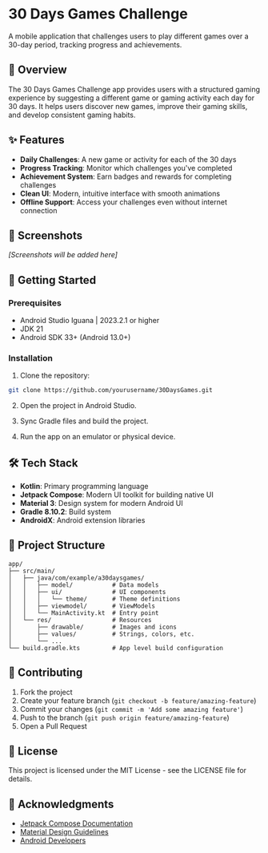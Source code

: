 # 30 Days Games Challenge

A mobile application that challenges users to play different games over a 30-day period, tracking progress and achievements.

## 📱 Overview

The 30 Days Games Challenge app provides users with a structured gaming experience by suggesting a different game or gaming activity each day for 30 days. It helps users discover new games, improve their gaming skills, and develop consistent gaming habits.

## ✨ Features

- **Daily Challenges**: A new game or activity for each of the 30 days
- **Progress Tracking**: Monitor which challenges you've completed
- **Achievement System**: Earn badges and rewards for completing challenges
- **Clean UI**: Modern, intuitive interface with smooth animations
- **Offline Support**: Access your challenges even without internet connection

## 📸 Screenshots

_[Screenshots will be added here]_

## 🚀 Getting Started

### Prerequisites

- Android Studio Iguana | 2023.2.1 or higher
- JDK 21
- Android SDK 33+ (Android 13.0+)

### Installation

1. Clone the repository:

```bash
git clone https://github.com/yourusername/30DaysGames.git
```

2. Open the project in Android Studio.

3. Sync Gradle files and build the project.

4. Run the app on an emulator or physical device.

## 🛠️ Tech Stack

- **Kotlin**: Primary programming language
- **Jetpack Compose**: Modern UI toolkit for building native UI
- **Material 3**: Design system for modern Android UI
- **Gradle 8.10.2**: Build system
- **AndroidX**: Android extension libraries

## 📂 Project Structure

```
app/
├── src/main/
│   ├── java/com/example/a30daysgames/
│   │   ├── model/           # Data models
│   │   ├── ui/              # UI components
│   │   │   └── theme/       # Theme definitions
│   │   ├── viewmodel/       # ViewModels
│   │   └── MainActivity.kt  # Entry point
│   └── res/                 # Resources
│       ├── drawable/        # Images and icons
│       ├── values/          # Strings, colors, etc.
│       └── ...
└── build.gradle.kts         # App level build configuration
```

## 🤝 Contributing

1. Fork the project
2. Create your feature branch (`git checkout -b feature/amazing-feature`)
3. Commit your changes (`git commit -m 'Add some amazing feature'`)
4. Push to the branch (`git push origin feature/amazing-feature`)
5. Open a Pull Request

## 📄 License

This project is licensed under the MIT License - see the LICENSE file for details.

## 👏 Acknowledgments

- [Jetpack Compose Documentation](https://developer.android.com/jetpack/compose)
- [Material Design Guidelines](https://material.io/design)
- [Android Developers](https://developer.android.com/)
